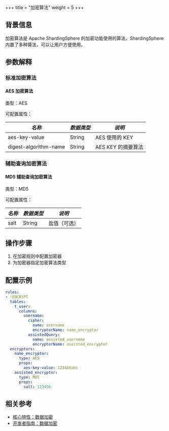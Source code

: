 +++
title = "加密算法"
weight = 5
+++

## 背景信息

加密算法是 Apache ShardingSphere 的加密功能使用的算法，ShardingSphere 内置了多种算法，可以让用户方便使用。

## 参数解释

### 标准加密算法

#### AES 加密算法

类型：AES

可配置属性：

| *名称*                  | *数据类型* | *说明*          |
|-----------------------|--------|---------------|
| aes-key-value         | String | AES 使用的 KEY   |
| digest-algorithm-name | String | AES KEY 的摘要算法 |

### 辅助查询加密算法

#### MD5 辅助查询加密算法

类型：MD5

可配置属性：

| *名称* | *数据类型* | *说明*   |
|------|--------|--------|
| salt | String | 盐值（可选） |

## 操作步骤

1. 在加密规则中配置加密器
2. 为加密器指定加密算法类型

## 配置示例
```yaml
rules:
- !ENCRYPT
  tables:
    t_user:
      columns:
        username:
          cipher:
            name: username
            encryptorName: name_encryptor
          assistedQuery:
            name: assisted_username
            encryptorName: assisted_encryptor
  encryptors:
    name_encryptor:
      type: AES
      props:
        aes-key-value: 123456abc
    assisted_encryptor:
      type: MD5
      props:
        salt: 123456
```

## 相关参考
- [核心特性：数据加密](/cn/features/encrypt/)
- [开发者指南：数据加密](/cn/dev-manual/encrypt/)

